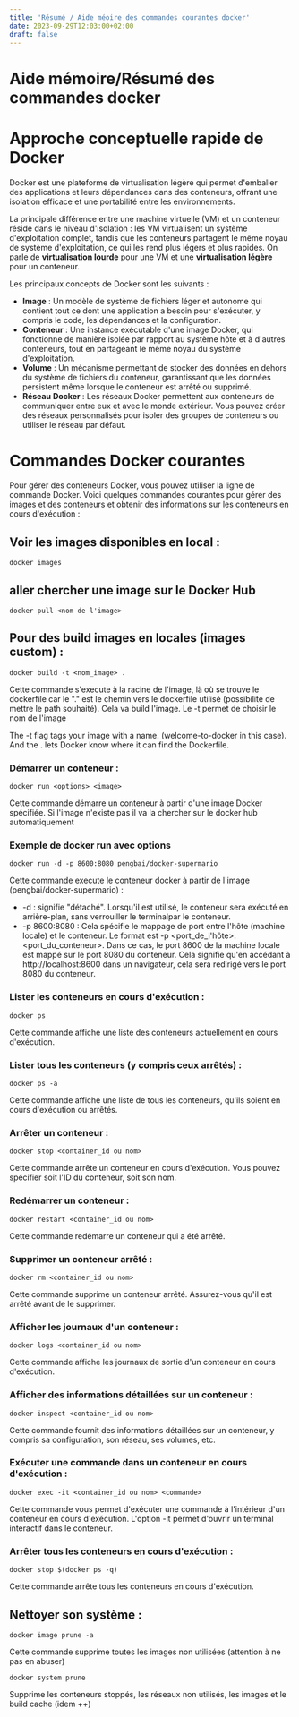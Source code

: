 ```yaml
---
title: 'Résumé / Aide méoire des commandes courantes docker'
date: 2023-09-29T12:03:00+02:00
draft: false
---
```



# Aide mémoire/Résumé des commandes docker

# Approche conceptuelle rapide de Docker

Docker est une plateforme de virtualisation légère qui permet d'emballer des applications et leurs dépendances dans des conteneurs, offrant une isolation efficace et une portabilité entre les environnements.

La principale différence entre une machine virtuelle (VM) et un conteneur réside dans le niveau d'isolation : les VM virtualisent un système d'exploitation complet, tandis que les conteneurs partagent le même noyau de système d'exploitation, ce qui les rend plus légers et plus rapides. On parle de **virtualisation lourde** pour une VM et une **virtualisation légère** pour un conteneur.

Les principaux concepts de Docker sont les suivants :
- **Image** : Un modèle de système de fichiers léger et autonome qui contient tout ce dont une application a besoin pour s'exécuter, y compris le code, les dépendances et la configuration.
- **Conteneur** : Une instance exécutable d'une image Docker, qui fonctionne de manière isolée par rapport au système hôte et à d'autres conteneurs, tout en partageant le même noyau du système d'exploitation.
- **Volume** : Un mécanisme permettant de stocker des données en dehors du système de fichiers du conteneur, garantissant que les données persistent même lorsque le conteneur est arrêté ou supprimé.
- **Réseau Docker** : Les réseaux Docker permettent aux conteneurs de communiquer entre eux et avec le monde extérieur. Vous pouvez créer des réseaux personnalisés pour isoler des groupes de conteneurs ou utiliser le réseau par défaut.


# Commandes Docker courantes

Pour gérer des conteneurs Docker, vous pouvez utiliser la ligne de commande Docker. Voici quelques commandes courantes pour gérer des images et des conteneurs et obtenir des informations sur les conteneurs en cours d'exécution :

## Voir les images disponibles en local :

```
docker images
```

## aller chercher une image sur le Docker Hub

```
docker pull <nom de l'image>
```

## Pour des build images en locales (images custom) :

```
docker build -t <nom_image> .
```

Cette commande s'execute à la racine de l'image, là où se trouve le dockerfile car le "." est le chemin vers le dockerfile utilisé (possibilité de mettre le path souhaité). Cela va build l'image. Le -t permet de choisir le nom de l'image 


The -t flag tags your image with a name. (welcome-to-docker in this case). And the . lets Docker know where it can find the Dockerfile.


### Démarrer un conteneur :

```
docker run <options> <image>
```

Cette commande démarre un conteneur à partir d'une image Docker spécifiée. Si l'image n'existe pas il va la chercher sur le docker hub automatiquement

### Exemple de docker run avec options

```
docker run -d -p 8600:8080 pengbai/docker-supermario
```

Cette commande execute le conteneur docker à partir de l'image (pengbai/docker-supermario) :
- -d : signifie "détaché". Lorsqu'il est utilisé, le conteneur sera exécuté en arrière-plan, sans verrouiller le terminalpar le conteneur.
- -p 8600:8080 : Cela spécifie le mappage de port entre l'hôte (machine locale) et le conteneur. Le format est -p <port_de_l'hôte>:<port_du_conteneur>. Dans ce cas, le port 8600 de la machine locale est mappé sur le port 8080 du conteneur. Cela signifie qu'en accédant à http://localhost:8600 dans un navigateur, cela sera redirigé vers le port 8080 du conteneur.

### Lister les conteneurs en cours d'exécution :

```
docker ps
```

Cette commande affiche une liste des conteneurs actuellement en cours d'exécution.

### Lister tous les conteneurs (y compris ceux arrêtés) :

```
docker ps -a
```

Cette commande affiche une liste de tous les conteneurs, qu'ils soient en cours d'exécution ou arrêtés.

### Arrêter un conteneur :

```
docker stop <container_id ou nom>
```

Cette commande arrête un conteneur en cours d'exécution. Vous pouvez spécifier soit l'ID du conteneur, soit son nom.

### Redémarrer un conteneur :

```
docker restart <container_id ou nom>
```

Cette commande redémarre un conteneur qui a été arrêté.

### Supprimer un conteneur arrêté :

```
docker rm <container_id ou nom>
```

Cette commande supprime un conteneur arrêté. Assurez-vous qu'il est arrêté avant de le supprimer.

### Afficher les journaux d'un conteneur :

```
docker logs <container_id ou nom>
```

Cette commande affiche les journaux de sortie d'un conteneur en cours d'exécution.

### Afficher des informations détaillées sur un conteneur :

```
docker inspect <container_id ou nom>
```

Cette commande fournit des informations détaillées sur un conteneur, y compris sa configuration, son réseau, ses volumes, etc.

### Exécuter une commande dans un conteneur en cours d'exécution :

```
docker exec -it <container_id ou nom> <commande>
```

Cette commande vous permet d'exécuter une commande à l'intérieur d'un conteneur en cours d'exécution. L'option -it permet d'ouvrir un terminal interactif dans le conteneur.

### Arrêter tous les conteneurs en cours d'exécution :

```
docker stop $(docker ps -q)
```

Cette commande arrête tous les conteneurs en cours d'exécution.


## Nettoyer son système :

```
docker image prune -a
```
Cette commande supprime toutes les images non utilisées (attention à ne pas en abuser)

```
docker system prune
```
Supprime les conteneurs stoppés, les réseaux non utilisés, les images et le build cache (idem ++)

